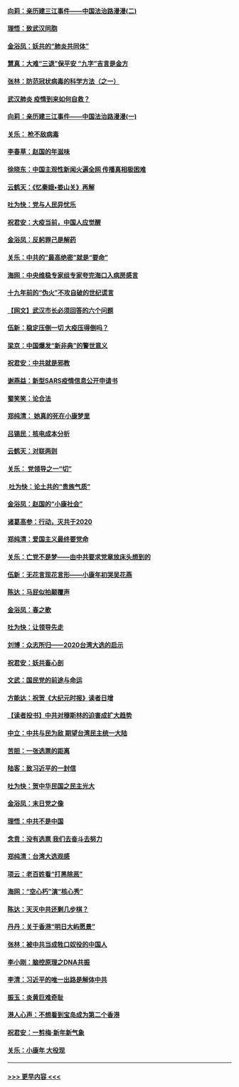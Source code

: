 #### [向莉：亲历建三江事件——中国法治路漫漫(二)](../pages/nsc993/n11829102.md?t=01302244) 
#### [理悟：致武汉同胞](../pages/nsc993/n11831522.md?t=01302244) 
#### [金浴凤：妖共的“肺炎共同体”](../pages/nsc993/n11829448.md?t=01302244) 
#### [慧真：大难“三退”保平安 “九字”吉言是金方](../pages/nsc993/n11829501.md?t=01302244) 
#### [张林：防范冠状病毒的科学方法（之一）](../pages/nsc993/n11828618.md?t=01302244) 
#### [武汉肺炎 疫情到来如何自救？](../pages/nsc993/n11827632.md?t=01302244) 
#### [向莉：亲历建三江事件——中国法治路漫漫(一)](../pages/nsc993/n11827190.md?t=01302244) 
#### [关乐： 枪不敌病毒](../pages/nsc993/n11826746.md?t=01302244) 
#### [李春草：赵国的年滋味](../pages/nsc993/n11826321.md?t=01302244) 
#### [徐晓东：中国主观性新闻火遍全网 传播真相极困难](../pages/nsc993/n11826508.md?t=01302244) 
#### [云鹤天：《忆秦娥▪娄山关》再解](../pages/nsc993/n11824682.md?t=01302244) 
#### [吐为快：党与人民异忧乐](../pages/nsc993/n11824660.md?t=01302244) 
#### [祝君安：大疫当前，中国人应觉醒](../pages/nsc993/n11821946.md?t=01302244) 
#### [金浴凤：反躬罪己是解药](../pages/nsc993/n11820280.md?t=01302244) 
#### [关乐：中共的“最高绝密”就是“要命”](../pages/nsc993/n11816946.md?t=01302244) 
#### [海网：中央维稳专家组专家夸完海口入病房感言](../pages/nsc993/n11815138.md?t=01302244) 
#### [十九年前的“伪火”不攻自破的世纪谎言](../pages/nsc993/n11813238.md?t=01302244) 
#### [【网文】武汉市长必须回答的六个问题](../pages/nsc993/n11813848.md?t=01302244) 
#### [伍新：稳定压倒一切 大疫压得倒吗？](../pages/nsc993/n11812634.md?t=01302244) 
#### [梁京：中国爆发“新非典”的警世意义](../pages/nsc993/n11812554.md?t=01302244) 
#### [祝君安：中共就是邪教](../pages/nsc993/n11812431.md?t=01302244) 
#### [谢燕益：新型SARS疫情信息公开申请书](../pages/nsc993/n11808840.md?t=01302244) 
#### [蜀笑笑：论合法](../pages/nsc993/n11808064.md?t=01302244) 
#### [郑纯清： 她真的死在小康梦里](../pages/nsc993/n11806623.md?t=01302244) 
#### [吕锡民：核电成本分析](../pages/nsc993/n11806284.md?t=01302244) 
#### [云鹤天：对联两则](../pages/nsc993/n11805957.md?t=01302244) 
#### [关乐： 党领导之一“切”](../pages/nsc993/n11804505.md?t=01302244) 
#### [ 吐为快：论土共的“贵族气质”](../pages/nsc993/n11804490.md?t=01302244) 
#### [金浴凤：赵国的“小康社会”](../pages/nsc993/n11804452.md?t=01302244) 
#### [诸葛高参：行动，灭共于2020](../pages/nsc993/n11804120.md?t=01302244) 
#### [郑纯清：爱国主义最终要党命](../pages/nsc993/n11802197.md?t=01302244) 
#### [关乐：亡党不是梦——由中共要求党章放床头想到的](../pages/nsc993/n11802156.md?t=01302244) 
#### [伍新：无花言现花言形——小康年初哭吴花燕](../pages/nsc993/n11800044.md?t=01302244) 
#### [陈达：马屁似拍颠覆声](../pages/nsc993/n11800010.md?t=01302244) 
#### [金浴凤：春之歌](../pages/nsc993/n11797687.md?t=01302244) 
#### [吐为快：让领导先走](../pages/nsc993/n11797512.md?t=01302244) 
#### [刘博：众志所归——2020台湾大选的启示](../pages/nsc993/n11796878.md?t=01302244) 
#### [祝君安：妖共畜心剖](../pages/nsc993/n11794273.md?t=01302244) 
#### [文武：国民党的前途与命运](../pages/nsc993/n11794198.md?t=01302244) 
#### [方能达：祝贺《大纪元时报》读者日增](../pages/nsc993/n11793807.md?t=01302244) 
#### [【读者投书】中共对穆斯林的迫害成扩大趋势](../pages/nsc993/n11791371.md?t=01302244) 
#### [中立：中共与民为敌 期望台湾民主统一大陆](../pages/nsc993/n11790392.md?t=01302244) 
#### [苦胆：一张选票的距离](../pages/nsc993/n11788914.md?t=01302244) 
#### [陆客：致习近平的一封信](../pages/nsc993/n11788867.md?t=01302244) 
#### [吐为快：贺中华民国之民主光大](../pages/nsc993/n11788618.md?t=01302244) 
#### [金浴凤：末日党之像](../pages/nsc993/n11787475.md?t=01302244) 
#### [理悟：中共不是中国](../pages/nsc993/n11787463.md?t=01302244) 
#### [念贲：没有选票  我们去奋斗去努力](../pages/nsc993/n11787398.md?t=01302244) 
#### [郑纯清：台湾大选观感](../pages/nsc993/n11786210.md?t=01302244) 
#### [项云：老百姓看“打黑除恶”](../pages/nsc993/n11785398.md?t=01302244) 
#### [海网：“空心朽”演“核心秀”](../pages/nsc993/n11783874.md?t=01302244) 
#### [陈达：天灭中共还剩几步棋？](../pages/nsc993/n11783719.md?t=01302244) 
#### [丹丹：关于香港“明日大屿愿景”](../pages/nsc993/n11783273.md?t=01302244) 
#### [张林：被中共当成牲口奴役的中国人](../pages/nsc993/n11782397.md?t=01302244) 
#### [李小刚：脑控原理之DNA共振](../pages/nsc993/n11780962.md?t=01302244) 
#### [李清：习近平的唯一出路是解体中共](../pages/nsc993/n11780866.md?t=01302244) 
#### [振玉：炎黄巨难奇耻](../pages/nsc993/n11779632.md?t=01302244) 
#### [港人心声：不想看到宝岛成为第二个香港](../pages/nsc993/n11778817.md?t=01302244) 
#### [祝君安：一剪梅‧新年新气象](../pages/nsc993/n11776340.md?t=01302244) 
#### [关乐：小康年 大役现](../pages/nsc993/n11774213.md?t=01302244) 

----
#### [ >>> 更早内容 <<< ](../indexes/nsc993-earlier.md)
